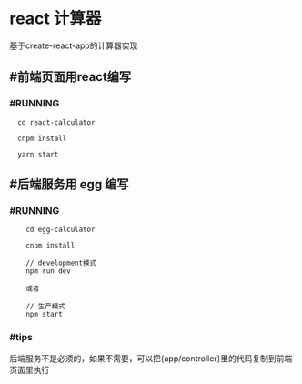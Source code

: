# react 计算器
基于create-react-app的计算器实现

## #前端页面用react编写

### #RUNNING
```
  cd react-calculator
  
  cnpm install
  
  yarn start
```

## #后端服务用 egg 编写

### #RUNNING

```
    cd egg-calculator
    
    cnpm install
    
    // development模式
    npm run dev
    
    或者
    
    // 生产模式
    npm start  
```

### #tips
  后端服务不是必须的，如果不需要，可以把{app/controller}里的代码复制到前端页面里执行
